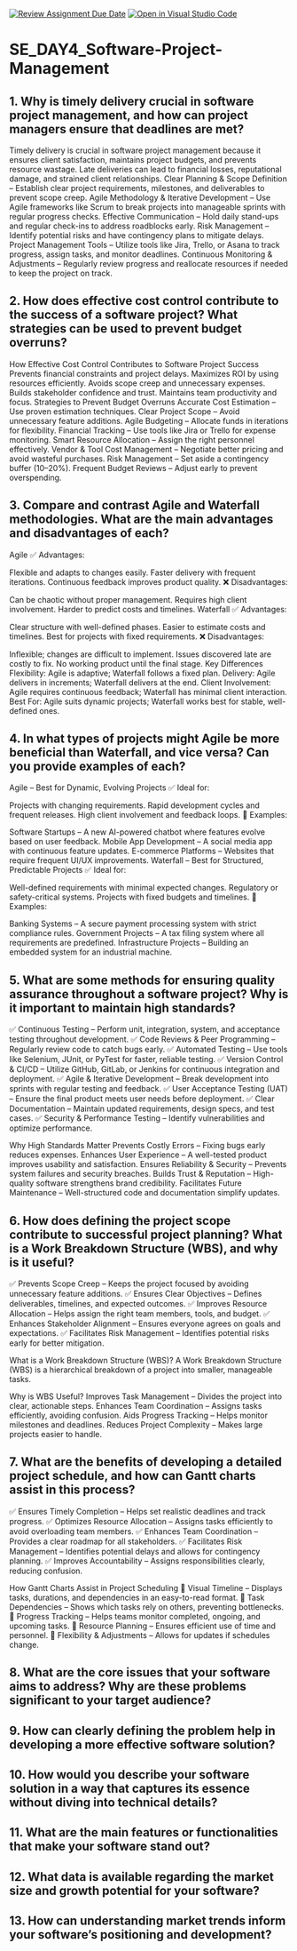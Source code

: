 [![Review Assignment Due Date](https://classroom.github.com/assets/deadline-readme-button-22041afd0340ce965d47ae6ef1cefeee28c7c493a6346c4f15d667ab976d596c.svg)](https://classroom.github.com/a/9pw6JKcu)
[![Open in Visual Studio Code](https://classroom.github.com/assets/open-in-vscode-2e0aaae1b6195c2367325f4f02e2d04e9abb55f0b24a779b69b11b9e10269abc.svg)](https://classroom.github.com/online_ide?assignment_repo_id=18582387&assignment_repo_type=AssignmentRepo)
# SE_DAY4_Software-Project-Management
## 1. Why is timely delivery crucial in software project management, and how can project managers ensure that deadlines are met?
 Timely delivery is crucial in software project management because it ensures client satisfaction, maintains project budgets, and prevents resource wastage. Late deliveries can lead to financial losses, reputational damage, and strained client relationships.
 Clear Planning & Scope Definition – Establish clear project requirements, milestones, and deliverables to prevent scope creep.
Agile Methodology & Iterative Development – Use Agile frameworks like Scrum to break projects into manageable sprints with regular progress checks.
Effective Communication – Hold daily stand-ups and regular check-ins to address roadblocks early.
Risk Management – Identify potential risks and have contingency plans to mitigate delays.
Project Management Tools – Utilize tools like Jira, Trello, or Asana to track progress, assign tasks, and monitor deadlines.
Continuous Monitoring & Adjustments – Regularly review progress and reallocate resources if needed to keep the project on track.
## 2. How does effective cost control contribute to the success of a software project? What strategies can be used to prevent budget overruns?
  How Effective Cost Control Contributes to Software Project Success
Prevents financial constraints and project delays.
Maximizes ROI by using resources efficiently.
Avoids scope creep and unnecessary expenses.
Builds stakeholder confidence and trust.
Maintains team productivity and focus.
Strategies to Prevent Budget Overruns
Accurate Cost Estimation – Use proven estimation techniques.
Clear Project Scope – Avoid unnecessary feature additions.
Agile Budgeting – Allocate funds in iterations for flexibility.
Financial Tracking – Use tools like Jira or Trello for expense monitoring.
Smart Resource Allocation – Assign the right personnel effectively.
Vendor & Tool Cost Management – Negotiate better pricing and avoid wasteful purchases.
Risk Management – Set aside a contingency buffer (10–20%).
Frequent Budget Reviews – Adjust early to prevent overspending.
## 3. Compare and contrast Agile and Waterfall methodologies. What are the main advantages and disadvantages of each?
 Agile
✅ Advantages:

Flexible and adapts to changes easily.
Faster delivery with frequent iterations.
Continuous feedback improves product quality.
❌ Disadvantages:

Can be chaotic without proper management.
Requires high client involvement.
Harder to predict costs and timelines.
Waterfall
✅ Advantages:

Clear structure with well-defined phases.
Easier to estimate costs and timelines.
Best for projects with fixed requirements.
❌ Disadvantages:

Inflexible; changes are difficult to implement.
Issues discovered late are costly to fix.
No working product until the final stage.
Key Differences
Flexibility: Agile is adaptive; Waterfall follows a fixed plan.
Delivery: Agile delivers in increments; Waterfall delivers at the end.
Client Involvement: Agile requires continuous feedback; Waterfall has minimal client interaction.
Best For: Agile suits dynamic projects; Waterfall works best for stable, well-defined ones.
## 4. In what types of projects might Agile be more beneficial than Waterfall, and vice versa? Can you provide examples of each?
   Agile – Best for Dynamic, Evolving Projects
✅ Ideal for:

Projects with changing requirements.
Rapid development cycles and frequent releases.
High client involvement and feedback loops.
📌 Examples:

Software Startups – A new AI-powered chatbot where features evolve based on user feedback.
Mobile App Development – A social media app with continuous feature updates.
E-commerce Platforms – Websites that require frequent UI/UX improvements.
Waterfall – Best for Structured, Predictable Projects
✅ Ideal for:

Well-defined requirements with minimal expected changes.
Regulatory or safety-critical systems.
Projects with fixed budgets and timelines.
📌 Examples:

Banking Systems – A secure payment processing system with strict compliance rules.
Government Projects – A tax filing system where all requirements are predefined.
Infrastructure Projects – Building an embedded system for an industrial machine.
## 5. What are some methods for ensuring quality assurance throughout a software project? Why is it important to maintain high standards?
  ✅ Continuous Testing – Perform unit, integration, system, and acceptance testing throughout development.
✅ Code Reviews & Peer Programming – Regularly review code to catch bugs early.
✅ Automated Testing – Use tools like Selenium, JUnit, or PyTest for faster, reliable testing.
✅ Version Control & CI/CD – Utilize GitHub, GitLab, or Jenkins for continuous integration and deployment.
✅ Agile & Iterative Development – Break development into sprints with regular testing and feedback.
✅ User Acceptance Testing (UAT) – Ensure the final product meets user needs before deployment.
✅ Clear Documentation – Maintain updated requirements, design specs, and test cases.
✅ Security & Performance Testing – Identify vulnerabilities and optimize performance.

Why High Standards Matter
Prevents Costly Errors – Fixing bugs early reduces expenses.
Enhances User Experience – A well-tested product improves usability and satisfaction.
Ensures Reliability & Security – Prevents system failures and security breaches.
Builds Trust & Reputation – High-quality software strengthens brand credibility.
Facilitates Future Maintenance – Well-structured code and documentation simplify updates.
## 6. How does defining the project scope contribute to successful project planning? What is a Work Breakdown Structure (WBS), and why is it useful?
   ✅ Prevents Scope Creep – Keeps the project focused by avoiding unnecessary feature additions.
✅ Ensures Clear Objectives – Defines deliverables, timelines, and expected outcomes.
✅ Improves Resource Allocation – Helps assign the right team members, tools, and budget.
✅ Enhances Stakeholder Alignment – Ensures everyone agrees on goals and expectations.
✅ Facilitates Risk Management – Identifies potential risks early for better mitigation.

What is a Work Breakdown Structure (WBS)?
A Work Breakdown Structure (WBS) is a hierarchical breakdown of a project into smaller, manageable tasks.

Why is WBS Useful?
Improves Task Management – Divides the project into clear, actionable steps.
Enhances Team Coordination – Assigns tasks efficiently, avoiding confusion.
Aids Progress Tracking – Helps monitor milestones and deadlines.
Reduces Project Complexity – Makes large projects easier to handle.
## 7. What are the benefits of developing a detailed project schedule, and how can Gantt charts assist in this process?
  ✅ Ensures Timely Completion – Helps set realistic deadlines and track progress.
✅ Optimizes Resource Allocation – Assigns tasks efficiently to avoid overloading team members.
✅ Enhances Team Coordination – Provides a clear roadmap for all stakeholders.
✅ Facilitates Risk Management – Identifies potential delays and allows for contingency planning.
✅ Improves Accountability – Assigns responsibilities clearly, reducing confusion.

How Gantt Charts Assist in Project Scheduling
📌 Visual Timeline – Displays tasks, durations, and dependencies in an easy-to-read format.
📌 Task Dependencies – Shows which tasks rely on others, preventing bottlenecks.
📌 Progress Tracking – Helps teams monitor completed, ongoing, and upcoming tasks.
📌 Resource Planning – Ensures efficient use of time and personnel.
📌 Flexibility & Adjustments – Allows for updates if schedules change.
## 8. What are the core issues that your software aims to address? Why are these problems significant to your target audience?

## 9. How can clearly defining the problem help in developing a more effective software solution?
## 10. How would you describe your software solution in a way that captures its essence without diving into technical details?
## 11. What are the main features or functionalities that make your software stand out?
## 12. What data is available regarding the market size and growth potential for your software?
## 13. How can understanding market trends inform your software’s positioning and development?
